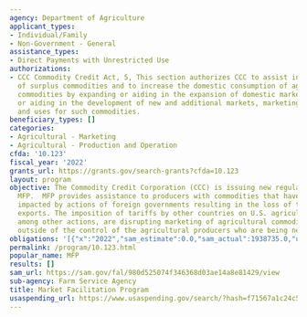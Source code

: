```yaml
---
agency: Department of Agriculture
applicant_types:
- Individual/Family
- Non-Government - General
assistance_types:
- Direct Payments with Unrestricted Use
authorizations:
- CCC Commodity Credit Act, 5, This section authorizes CCC to assist in the disposition
  of surplus commodities and to increase the domestic consumption of agricultural
  commodities by expanding or aiding in the expansion of domestic markets or by developing
  or aiding in the development of new and additional markets, marketing facilities,
  and uses for such commodities.
beneficiary_types: []
categories:
- Agricultural - Marketing
- Agricultural - Production and Operation
cfda: '10.123'
fiscal_year: '2022'
grants_url: https://grants.gov/search-grants?cfda=10.123
layout: program
objective: The Commodity Credit Corporation (CCC) is issuing new regulations to implement
  MFP.  MFP provides assistance to producers with commodities that have been significantly
  impacted by actions of foreign governments resulting in the loss of traditional
  exports. The imposition of tariffs by other countries on U.S. agricultural products,
  among other actions, are disrupting marketing of agricultural commodities and are
  outside of the control of the agricultural producers who are being negatively impacted.
obligations: '[{"x":"2022","sam_estimate":0.0,"sam_actual":1938735.0,"usa_spending_actual":3389486.49},{"x":"2023","sam_estimate":1573000.0,"sam_actual":0.0,"usa_spending_actual":1750908.73},{"x":"2024","sam_estimate":0.0,"sam_actual":0.0,"usa_spending_actual":0.0}]'
permalink: /program/10.123.html
popular_name: MFP
results: []
sam_url: https://sam.gov/fal/980d525074f346368d03ae14a8e81429/view
sub-agency: Farm Service Agency
title: Market Facilitation Program
usaspending_url: https://www.usaspending.gov/search/?hash=f71567a1c24c5e3de6ab62d4bad92d84
---
```

